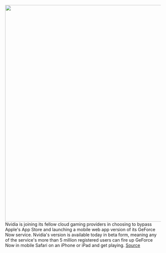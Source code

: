 <img src='https://cdn.vox-cdn.com/thumbor/jkXbGB62gc0qLikKui1SYLxLS14=/0x0:1956x1100/1200x800/filters:focal(822x394:1134x706)/cdn.vox-cdn.com/uploads/chorus_image/image/67816382/GeForce_NOW_on_iOS_Safari.0.jpg' width='700px' /><br/>
Nvidia is joining its fellow cloud gaming providers in choosing to bypass Apple's App Store and launching a mobile web app version of its GeForce Now service. Nvidia's version is available today in beta form, meaning any of the service's more than 5 million registered users can fire up GeForce Now in mobile Safari on an iPhone or iPad and get playing.
<a href='https://www.theverge.com/2020/11/19/21573311/nvidia-geforce-now-ios-launch-beta-release-safari-mobile-web-app'> Source <a/>